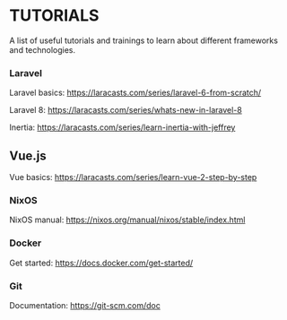# TUTORIALS

A list of useful tutorials and trainings to learn about different frameworks and technologies.

### Laravel

Laravel basics: <https://laracasts.com/series/laravel-6-from-scratch/>

Laravel 8: <https://laracasts.com/series/whats-new-in-laravel-8>

Inertia: <https://laracasts.com/series/learn-inertia-with-jeffrey>

## Vue.js

Vue basics: <https://laracasts.com/series/learn-vue-2-step-by-step>

### NixOS

NixOS manual: <https://nixos.org/manual/nixos/stable/index.html>

### Docker

Get started: <https://docs.docker.com/get-started/>

### Git

Documentation: <https://git-scm.com/doc>
